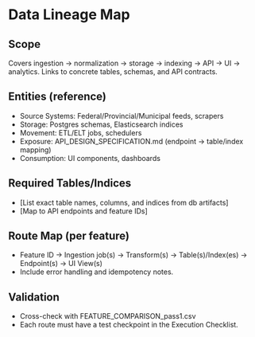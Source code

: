 # Data Lineage Map

## Scope
Covers ingestion → normalization → storage → indexing → API → UI → analytics.
Links to concrete tables, schemas, and API contracts.

## Entities (reference)
- Source Systems: Federal/Provincial/Municipal feeds, scrapers
- Storage: Postgres schemas, Elasticsearch indices
- Movement: ETL/ELT jobs, schedulers
- Exposure: API_DESIGN_SPECIFICATION.md (endpoint → table/index mapping)
- Consumption: UI components, dashboards

## Required Tables/Indices
- [List exact table names, columns, and indices from db artifacts]
- [Map to API endpoints and feature IDs]

## Route Map (per feature)
- Feature ID → Ingestion job(s) → Transform(s) → Table(s)/Index(es) → Endpoint(s) → UI View(s)
- Include error handling and idempotency notes.

## Validation
- Cross-check with FEATURE_COMPARISON_pass1.csv
- Each route must have a test checkpoint in the Execution Checklist.

<!-- MERGE_NOTE: Fill in from artifacts/db/pass1/*.md and API spec -->